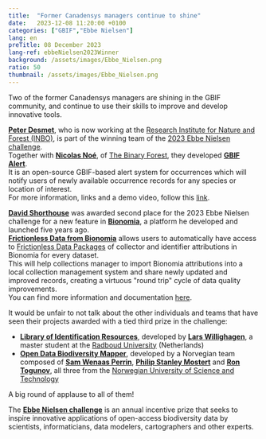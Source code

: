 ```yaml
---
title:  "Former Canadensys managers continue to shine"
date:   2023-12-08 11:20:00 +0100
categories: ["GBIF","Ebbe Nielsen"]
lang: en
preTitle: 08 December 2023
lang-ref: ebbeNielsen2023Winner
background: /assets/images/Ebbe_Nielsen.png
ratio: 50
thumbnail: /assets/images/Ebbe_Nielsen.png
---
```


Two of the former Canadensys managers are shining in the GBIF community, and continue to use their skills to improve and develop innovative tools.  

[**Peter Desmet**](https://orcid.org/0000-0002-8442-8025), who is now working at the [Research Institute for Nature and Forest (INBO)](https://inbo.be/en/), is part of the winning team of the [2023 Ebbe Nielsen challenge](https://www.gbif.org/ebbe).  
Together with [**Nicolas Noé**](https://orcid.org/0000-0002-9503-4750), of [The Binary Forest](https://thebinaryforest.net/), they developed [**GBIF Alert**](https://www.gbif.org/news/EQgUzZ4YA75BSeLs1naI9/belgian-built-gbif-alert-system-wins-the-2023-ebbe-nielsen-challenge#gbifalert).  
It is an open-source GBIF-based alert system for occurrences which will notify users of newly available occurrence records for any species or location of interest.  
For more information, links and a demo video, follow this [link](https://www.gbif.org/news/EQgUzZ4YA75BSeLs1naI9/belgian-built-gbif-alert-system-wins-the-2023-ebbe-nielsen-challenge#gbifalert).  

[**David Shorthouse**](https://orcid.org/0000-0001-7618-5230) was awarded second place for the 2023 Ebbe Nielsen challenge for a new feature in [**Bionomia**](https://bionomia.net/), a platform he developed and launched five years ago.  
[**Frictionless Data from Bionomia**](https://www.gbif.org/news/EQgUzZ4YA75BSeLs1naI9/belgian-built-gbif-alert-system-wins-the-2023-ebbe-nielsen-challenge#bionomia) allows users to automatically have access to [Frictionless Data Packages](https://specs.frictionlessdata.io/data-package/) of collector and identifier attributions in Bionomia for every dataset.  
This will help collections manager to import Bionomia attributions into a local collection management system and share newly updated and improved records, creating a virtuous "round trip" cycle of data quality improvements.  
You can find more information and documentation [here](https://www.gbif.org/news/EQgUzZ4YA75BSeLs1naI9/belgian-built-gbif-alert-system-wins-the-2023-ebbe-nielsen-challenge#bionomia).  

It would be unfair to not talk about the other individuals and teams that have seen their projects awarded with a tied third prize in the challenge:
 - [**Library of Identification Resources**](https://www.gbif.org/news/EQgUzZ4YA75BSeLs1naI9/belgian-built-gbif-alert-system-wins-the-2023-ebbe-nielsen-challenge#lir), developed by [**Lars Willighagen**](https://orcid.org/0000-0002-4751-4637), a master student at the [Radboud University](https://www.ru.nl/en) (Netherlands)
 - [**Open Data Biodiversity Mapper**](https://www.gbif.org/news/EQgUzZ4YA75BSeLs1naI9/belgian-built-gbif-alert-system-wins-the-2023-ebbe-nielsen-challenge#odbm), developed by a Norvegian team composed of [**Sam Wenaas Perrin**](https://orcid.org/0000-0002-1266-1573), [**Philip Stanley Mostert**](https://www.ntnu.edu/employees/philip.s.mostert) and [**Ron Togunov**](https://www.ntnu.edu/employees/ron.togunov), all three from the [Norwegian University of Science and Technology](https://www.ntnu.edu/)
 
 A big round of applause to all of them!
 
 The [**Ebbe Nielsen challenge**](https://www.gbif.org/ebbe) is an annual incentive prize that seeks to inspire innovative applications of open-access biodiversity data by scientists, informaticians, data modelers, cartographers and other experts.
